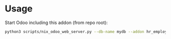 # Usage

Start Odoo including this addon (from repo root):

```bash
python3 scripts/nix_odoo_web_server.py --db-name mydb --addon hr_employee_ppe
```
